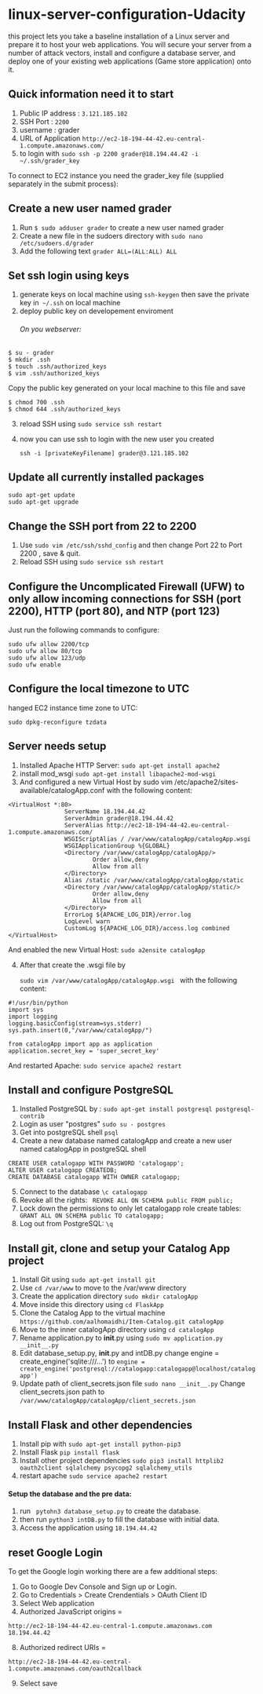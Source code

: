 # linux-server-configuration-Udacity


this project lets you take a baseline installation of a Linux server and prepare it to host your web applications. You will secure your server from a number of attack vectors, install and configure a database server, and deploy one of your existing web applications (Game store application) onto it.



## Quick information need it to start

1. Public IP address : ````3.121.185.102````
2. SSH Port : ````2200````
2. username : grader
4. URL of Application	````http://ec2-18-194-44-42.eu-central-1.compute.amazonaws.com/````
6. to login with ````sudo ssh -p 2200 grader@18.194.44.42 -i ~/.ssh/grader_key```` 


To connect to EC2 instance you need the grader_key file (supplied separately in the submit process):





## Create a new user named grader
1. Run ````$ sudo adduser grader```` to create a new user named grader
2. Create a new file in the sudoers directory with ````sudo nano /etc/sudoers.d/grader````
3. Add the following text  ````grader ALL=(ALL:ALL) ALL ````


## Set ssh login using keys
1. generate keys on local machine using ````ssh-keygen```` then save the private key in```` ~/.ssh```` on local machine
2. deploy public key on developement enviroment
     ###### On you webserver:
````
$ su - grader
$ mkdir .ssh
$ touch .ssh/authorized_keys
$ vim .ssh/authorized_keys 
````
Copy the public key generated on your local machine to this file and save 
````
$ chmod 700 .ssh
$ chmod 644 .ssh/authorized_keys 
 ````

3. reload SSH using ````sudo service ssh restart````
4. now you can use ssh to login with the new user you created

     ````ssh -i [privateKeyFilename] grader@3.121.185.102````

## Update all currently installed packages
````
sudo apt-get update
sudo apt-get upgrade
````


## Change the SSH port from 22 to 2200
1. Use ````sudo vim /etc/ssh/sshd_config```` and then change Port 22 to Port 2200 , save & quit.
2. Reload SSH using ````sudo service ssh restart````






## Configure the Uncomplicated Firewall (UFW) to only allow incoming connections for SSH (port 2200), HTTP (port 80), and NTP (port 123)
Just run the following commands to configure: 
````
sudo ufw allow 2200/tcp
sudo ufw allow 80/tcp
sudo ufw allow 123/udp
sudo ufw enable
````


## Configure the local timezone to UTC
hanged EC2 instance time zone to UTC:

````sudo dpkg-reconfigure tzdata````

## Server needs setup

1. Installed Apache HTTP Server: ````sudo apt-get install apache2````
2. install mod_wsgi ````sudo apt-get install libapache2-mod-wsgi````
3. And configured a new Virtual Host by sudo vim /etc/apache2/sites-available/catalogApp.conf with the following content:
````
<VirtualHost *:80>
                ServerName 18.194.44.42
                ServerAdmin grader@18.194.44.42
                ServerAlias http://ec2-18-194-44-42.eu-central-1.compute.amazonaws.com/
                WSGIScriptAlias / /var/www/catalogApp/catalogApp.wsgi
                WSGIApplicationGroup %{GLOBAL}
                <Directory /var/www/catalogApp/catalogApp/>
                        Order allow,deny
                        Allow from all
                </Directory>
                Alias /static /var/www/catalogApp/catalogApp/static
                <Directory /var/www/catalogApp/catalogApp/static/>
                        Order allow,deny
                        Allow from all
                </Directory>
                ErrorLog ${APACHE_LOG_DIR}/error.log
                LogLevel warn
                CustomLog ${APACHE_LOG_DIR}/access.log combined
</VirtualHost>
````



And enabled the new Virtual Host:
````sudo a2ensite catalogApp````

4. After that create the .wsgi file by

   ````sudo vim /var/www/catalogApp/catalogApp.wsgi ```` with the following content:
````
#!/usr/bin/python
import sys
import logging
logging.basicConfig(stream=sys.stderr)
sys.path.insert(0,"/var/www/catalogApp/")

from catalogApp import app as application
application.secret_key = 'super_secret_key'
````
And restarted Apache: ````sudo service apache2 restart````

## Install and configure PostgreSQL
1. Installed PostgreSQL by : ````sudo apt-get install postgresql postgresql-contrib````
2. Login as user "postgres" ````sudo su - postgres````
3. Get into postgreSQL shell ````psql````
4. Create a new database named catalogApp and create a new user named catalogApp in postgreSQL shell
````
CREATE USER catalogapp WITH PASSWORD 'catalogapp';
ALTER USER catalogapp CREATEDB;
CREATE DATABASE catalogapp WITH OWNER catalogapp;

````
5. Connect to the database ```` \c catalogapp  ```` 
6. Revoke all the rights: ```` REVOKE ALL ON SCHEMA public FROM public;```` 
7. Lock down the permissions to only let catalogapp role create tables: ```` GRANT ALL ON SCHEMA public TO catalogapp;````
8. Log out from PostgreSQL: ````\q````

## Install git, clone and setup your Catalog App project
1. Install Git using ````sudo apt-get install git````
2. Use ````cd /var/www```` to move to the /var/www directory
3. Create the application directory ````sudo mkdir catalogApp````
4. Move inside this directory using  ````cd FlaskApp ````
5. Clone the Catalog App to the virtual machine ````https://github.com/aalhomaidhi/Item-Catalog.git catalogApp ````
6. Move to the inner catalogApp directory using ````cd catalogApp````
7. Rename application.py to __init__.py using  ````sudo mv application.py __init__.py ````
8. Edit database_setup.py, __init__.py and intDB.py
change engine = create_engine('sqlite:///...') to ````engine = create_engine('postgresql://catalogapp:catalogapp@localhost/catalogapp')````
9. Update path of client_secrets.json file
````sudo nano __init__.py````
Change client_secrets.json path to ````/var/www/catalogApp/catalogApp/client_secrets.json````


## Install Flask and other dependencies
1. Install pip with ````sudo apt-get install python-pip3````
2. Install Flask ````pip install flask````
3. Install other project dependencies ````sudo pip3 install httplib2 oauth2client sqlalchemy psycopg2 sqlalchemy_utils````
4. restart apache ````sudo service apache2 restart````





#### Setup the database and the pre data:
1. run ```` pytohn3 database_setup.py```` to create the database.
2. then run ````python3 intDB.py```` to fill the database with initial data.
4. Access the application using ````18.194.44.42````



## reset Google Login
To get the Google login working there are a few additional steps:

1. Go to Google Dev Console and Sign up or Login.
3. Go to Credentials > Create Crendentials > OAuth Client ID
5. Select Web application
7. Authorized JavaScript origins = 
````
http://ec2-18-194-44-42.eu-central-1.compute.amazonaws.com	
18.194.44.42	
````
8. Authorized redirect URIs =
```` 
http://ec2-18-194-44-42.eu-central-1.compute.amazonaws.com/oauth2callback	

````
9. Select save






